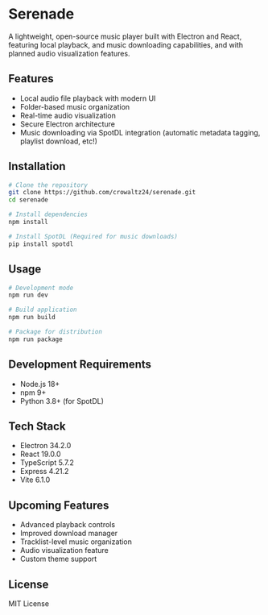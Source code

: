 # Serenade

A lightweight, open-source music player built with Electron and React, featuring local playback, and music downloading capabilities, and with planned audio visualization features.

## Features
- Local audio file playback with modern UI
- Folder-based music organization
- Real-time audio visualization
- Secure Electron architecture
- Music downloading via SpotDL integration (automatic metadata tagging, playlist download, etc!)

## Installation

```bash
# Clone the repository
git clone https://github.com/crowaltz24/serenade.git
cd serenade

# Install dependencies
npm install

# Install SpotDL (Required for music downloads)
pip install spotdl
```

## Usage

```bash
# Development mode
npm run dev

# Build application
npm run build

# Package for distribution
npm run package
```

## Development Requirements
- Node.js 18+
- npm 9+
- Python 3.8+ (for SpotDL)

## Tech Stack
- Electron 34.2.0
- React 19.0.0
- TypeScript 5.7.2
- Express 4.21.2
- Vite 6.1.0

## Upcoming Features
- Advanced playback controls
- Improved download manager
- Tracklist-level music organization
- Audio visualization feature
- Custom theme support

## License
MIT License
